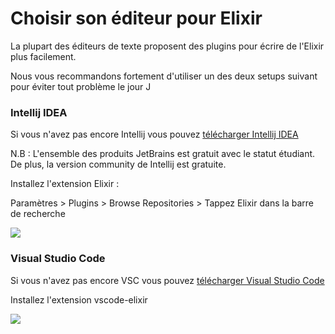 # Choisir son éditeur pour Elixir

La plupart des éditeurs de texte proposent des plugins pour écrire de l'Elixir plus facilement.

Nous vous recommandons fortement d'utiliser un des deux setups suivant pour éviter tout problème le jour J

### Intellij IDEA


Si vous n'avez pas encore Intellij vous pouvez [télécharger Intellij IDEA](https://www.jetbrains.com/idea/download/#section=mac)

N.B : L'ensemble des produits JetBrains est gratuit avec le statut étudiant. De plus, la version community de Intellij est gratuite.

Installez l'extension Elixir :

Paramètres > Plugins > Browse Repositories > Tappez Elixir dans la barre de recherche

![](https://i.imgur.com/B09doeI.jpg)

### Visual Studio Code

Si vous n'avez pas encore VSC vous pouvez [télécharger Visual Studio Code](https://code.visualstudio.com/)

Installez l'extension vscode-elixir

![](https://i.imgur.com/CPz8IPp.gif)







 


